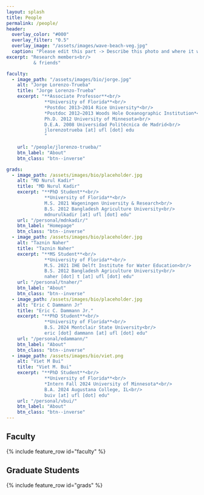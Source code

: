 ```yaml
---
layout: splash
title: People
permalink: /people/
header:
  overlay_color: "#000"
  overlay_filter: "0.5"
  overlay_image: "/assets/images/wave-beach-veg.jpg"
  caption: "Please edit this part -> Describe this photo and where it was taken *Photo: J. Smith*"
excerpt: "Research members<br/>
          & friends"

faculty:
  - image_path: "/assets/images/bio/jorge.jpg"
    alt: "Jorge Lorenzo-Trueba"
    title: "Jorge Lorenzo-Trueba"
    excerpt: "**Associate Professor**<br/>
              **University of Florida**<br/>
              *Postdoc 2013–2014 Rice University*<br/>
              *Postdoc 2012–2013 Woods Hole Oceanographic Institution*<br/>
              Ph.D. 2012 University of Minnesota<br/>
              D.E.A. 2008 Universidad Politécnica de Madrid<br/>
              jlorenzotrueba [at] ufl [dot] edu
              "
    
    url: "/people/jlorenzo-trueba/"
    btn_label: "About"
    btn_class: "btn--inverse"

grads:
  - image_path: /assets/images/bio/placeholder.jpg
    alt: "MD Nurul Kadir"
    title: "MD Nurul Kadir"
    excerpt: "**PhD Student**<br/>
              **University of Florida**<br/>
              M.S. 2021 Wageningen University & Research<br/>
              B.S. 2012 Bangladesh Agriculture University<br/>
              mdnurulkadir [at] ufl [dot] edu"
    url: "/personal/mdnkadir/"
    btn_label: "Homepage"
    btn_class: "btn--inverse"
  - image_path: /assets/images/bio/placeholder.jpg
    alt: "Taznin Naher"
    title: "Taznin Naher"
    excerpt: "**MS Student**<br/>
              **University of Florida**<br/>
              M.S. 2021 IHE Delft Institute for Water Education<br/>
              B.S. 2012 Bangladesh Agriculture University<br/>
              naher [dot] t [at] ufl [dot] edu"
    url: "/personal/tnaher/"
    btn_label: "About"
    btn_class: "btn--inverse"
  - image_path: /assets/images/bio/placeholder.jpg
    alt: "Eric C Dammann Jr"
    title: "Eric C. Dammann Jr."
    excerpt: "**PhD Student**<br/>
              **University of Florida**<br/>
              B.S. 2024 Montclair State University<br/>
              eric [dot] dammann [at] ufl [dot] edu"
    url: "/personal/edammann/"
    btn_label: "About"
    btn_class: "btn--inverse"
  - image_path: /assets/images/bio/viet.png
    alt: "Viet M Bui"
    title: "Viet M. Bui"
    excerpt: "**PhD Student**<br/>
              **University of Florida**<br/>
              *Intern Fall 2024 University of Minnesota*<br/>
              B.A. 2024 Augustana College, IL<br/>
              buiv [at] ufl [dot] edu"
    url: "/personal/vbui/"
    btn_label: "About"
    btn_class: "btn--inverse"
---
```


## Faculty

{% include feature_row id="faculty" %}

## Graduate Students

{% include feature_row id="grads" %}